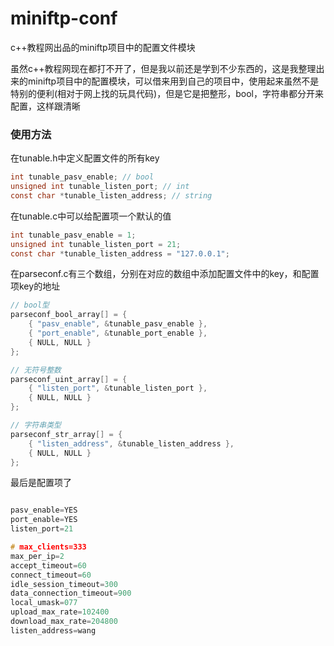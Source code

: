 # miniftp-conf
c++教程网出品的miniftp项目中的配置文件模块

虽然c++教程网现在都打不开了，但是我以前还是学到不少东西的，这是我整理出来的miniftp项目中的配置模块，可以借来用到自己的项目中，使用起来虽然不是特别的便利(相对于网上找的玩具代码)，但是它是把整形，bool，字符串都分开来配置，这样跟清晰

### 使用方法

在tunable.h中定义配置文件的所有key
```c
int tunable_pasv_enable; // bool
unsigned int tunable_listen_port; // int
const char *tunable_listen_address; // string
```

在tunable.c中可以给配置项一个默认的值

```c
int tunable_pasv_enable = 1;
unsigned int tunable_listen_port = 21;
const char *tunable_listen_address = "127.0.0.1";
```

在parseconf.c有三个数组，分别在对应的数组中添加配置文件中的key，和配置项key的地址

```c
// bool型
parseconf_bool_array[] = {
	{ "pasv_enable", &tunable_pasv_enable },
	{ "port_enable", &tunable_port_enable },
	{ NULL, NULL }
};

// 无符号整数
parseconf_uint_array[] = {
	{ "listen_port", &tunable_listen_port },
	{ NULL, NULL }
};

// 字符串类型
parseconf_str_array[] = {
	{ "listen_address", &tunable_listen_address },
	{ NULL, NULL }
};

```
最后是配置项了

```c

pasv_enable=YES
port_enable=YES
listen_port=21

# max_clients=333
max_per_ip=2
accept_timeout=60
connect_timeout=60
idle_session_timeout=300
data_connection_timeout=900
local_umask=077
upload_max_rate=102400
download_max_rate=204800
listen_address=wang


```
